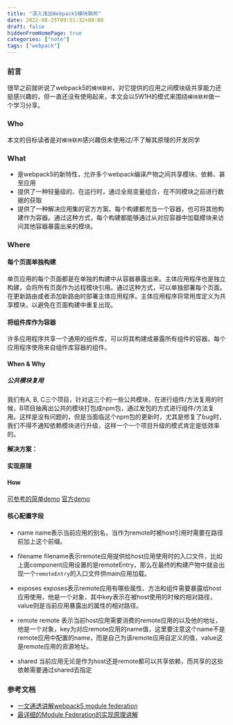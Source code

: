 ```yaml
---
title: "深入浅出Webpack5模块联邦"
date: 2022-08-25T09:51:32+08:00
draft: false
hiddenFromHomePage: true
categories: ["note"]
tags: ["webpack"]
---
```

### 前言
很早之前就听说了webpack5的`模块联邦`，对它提供的应用之间模块级共享能力还挺感兴趣的，但一直还没有使用起来，本文会以5W1H的模式来围绕`模块联邦`做一个学习分享。

### Who
本文的目标读者是对`模块联邦`感兴趣但未使用过/不了解其原理的开发同学

### What
+ 是webpack5的新特性，允许多个webpack编译产物之间共享模块、依赖、甚至应用
+ 提供了一种轻量级的、在运行时，通过全局变量组合，在不同模块之前进行数据的获取
+ 提供了一种解决应用集的官方方案。每个构建都充当一个容器，也可将其他构建作为容器。通过这种方式，每个构建都能够通过从对应容器中加载模块来访问其他容器暴露出来的模块。

### Where
#### 每个页面单独构建
单页应用的每个页面都是在单独的构建中从容器暴露出来。主体应用程序也是独立构建，会将所有页面作为远程模块引用。通过这种方式，可以单独部署每个页面。在更新路由或者添加新路由时部署主体应用程序。主体应用程序将常用库定义为共享模块，以避免在页面构建中重复出现。

#### 将组件库作为容器
许多应用程序共享一个通用的组件库，可以将其构建成暴露所有组件的容器。每个应用程序使用来自组件库容器的组件。

#### When & Why
##### 公共模块复用
我们有A, B, C三个项目，针对这三个的一些公共模块，在进行组件/方法复用的时候，B项目抽离出公共的模块打包成npm包，通过发包的方式进行组件/方法复用。这样是没有问题的，但是当面临这个npm包的更新时，尤其是修复了bug时，我们不得不通知依赖模块进行升级，这样一个一个项目升级的模式肯定是低效率的。

**解决方案：**

#### 实现原理

#### How
[可参考的简单demo](https://juejin.cn/post/7189166861034979388)
[官方demo](https://stackblitz.com/github/webpack/webpack.js.org/tree/main/examples/module-federation?file=app2%2Fwebpack.config.js&terminal=start&terminal=)

#### 核心配置字段

+ name
name表示当前应用的别名，当作为remote时被host引用时需要在路径前加上这个前缀。

+ filename
filename表示remote应用提供给host应用使用时的入口文件，比如上面component应用设置的是remoteEntry，那么在最终的构建产物中就会出现一个`remoteEntry`的入口文件供main应用加载。

+ exposes
exposes表示remote应用有哪些属性、方法和组件需要暴露给host应用使用，他是一个对象，其中key表示在被host使用的时候的相对路径，value则是当前应用暴露出的属性的相对路径。

+ remote
remote 表示当前host应用需要消费的remote应用的以及他的地址，他是一个对象，key为对应remote应用的name值，这里要注意这个name不是remote应用中配置的name，而是自己为该remote应用自定义的值，value这是remote应用的资源地址。

+ shared
当前应用无论是作为host还是remote都可以共享依赖，而共享的这些依赖需要通过shared去指定

### 参考文档
+ [一文通透讲解webpack5 module federation](https://juejin.cn/post/7048125682861703181#heading-3)
+ [最详细的Module Federation的实现原理讲解](https://juejin.cn/post/7151281452716392462#comment)

